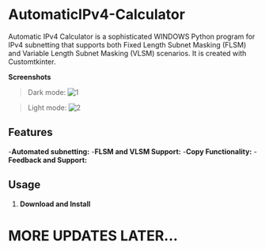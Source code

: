 # AutomaticIPv4-Calculator
Automatic IPv4 Calculator is a sophisticated WINDOWS Python program for IPv4 subnetting that supports both Fixed Length Subnet Masking (FLSM) and Variable Length Subnet Masking (VLSM) scenarios. It is created with Customtkinter.

**Screenshots**

> Dark mode:
![1](https://github.com/Piusgit/AutomaticIPv4-Calculator/assets/88792621/b326eaf5-4aa1-44a7-9fc9-7fd325e3739b)

> Light mode:
![2](https://github.com/Piusgit/AutomaticIPv4-Calculator/assets/88792621/d6ff5a85-7c40-48ff-9b50-266286a96f8e)

## **Features** 

-**Automated subnetting:** 
-**FLSM and VLSM Support:** 
-**Copy Functionality:**
-**Feedback and Support:**


## **Usage**
1. **Download and Install**
   
# MORE UPDATES LATER...



  




